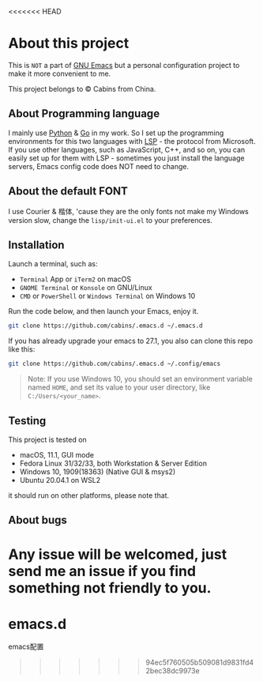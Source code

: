 <<<<<<< HEAD
# About this project


This is `NOT` a part of [GNU Emacs](https://www.gnu.org/software/emacs/) but a personal configuration project to make it more convenient to me.

This project belongs to © Cabins from China.

## About Programming language

I mainly use [Python](https://www.python.org/) & [Go](https://golang.org/) in my work.  So I set up the programming environments for this two languages with [LSP](https://emacs-lsp.github.io/lsp-mode/) - the protocol from Microsoft.  If you use other languages, such as JavaScript, C++, and so on, you can easily set up for them with LSP - sometimes you just install the language servers, Emacs config code does NOT need to change.

## About the default FONT
I use Courier & 楷体, 'cause they are the only fonts not make my Windows version slow, change the `lisp/init-ui.el` to your preferences.

## Installation

Launch a terminal, such as:

- `Terminal` App or `iTerm2` on macOS
- `GNOME Terminal` or `Konsole` on GNU/Linux
- `CMD` or `PowerShell` or `Windows Terminal` on Windows 10

Run the code below, and then launch your Emacs, enjoy it.

```bash
git clone https://github.com/cabins/.emacs.d ~/.emacs.d
```

If you has already upgrade your emacs to 27.1, you also can clone this repo like this:

```bash
git clone https://github.com/cabins/.emacs.d ~/.config/emacs
```

> Note: If you use Windows 10,  you should set an environment variable named `HOME`,  and set its value to your user directory,  like `C:/Users/<your_name>`.

## Testing

This project is tested on

- macOS,  11.1,  GUI mode
- Fedora Linux 31/32/33, both Workstation & Server Edition
- Windows 10,  1909(18363) (Native GUI & msys2)
- Ubuntu 20.04.1 on WSL2

it should run on other platforms, please note that.

## About bugs

Any issue will be welcomed, just send me an issue if you find something not friendly to you.
=======
# emacs.d
emacs配置
>>>>>>> 94ec5f760505b509081d9831fd42bec38dc9973e
